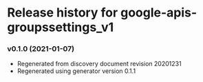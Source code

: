 # Release history for google-apis-groupssettings_v1

### v0.1.0 (2021-01-07)

* Regenerated from discovery document revision 20201231
* Regenerated using generator version 0.1.1

